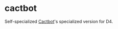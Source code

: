 # cactbot

Self-specialized [Cactbot](https://github.com/quisquous/cactbot)'s specialized version for D4. 
  